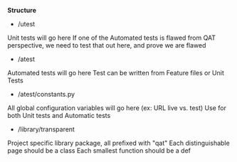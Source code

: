 **Structure** 

* /utest 

Unit tests will go here
If one of the Automated tests is flawed from QAT perspective,
we need to test that out here, and prove we are flawed

* /atest

Automated tests will go here
Test can be written from Feature files or Unit Tests 

* /atest/constants.py

All global configuration variables will go here (ex: URL live vs. test)
Use for both Unit tests and Automatic tests

* /library/transparent

Project specific library package, all prefixed with "qat"
Each distinguishable page should be a class
Each smallest function should be a def



